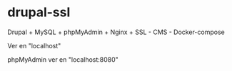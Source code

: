 # drupal-ssl
Drupal + MySQL + phpMyAdmin + Nginx + SSL - CMS - Docker-compose

Ver en "localhost"

phpMyAdmin ver en "localhost:8080"

